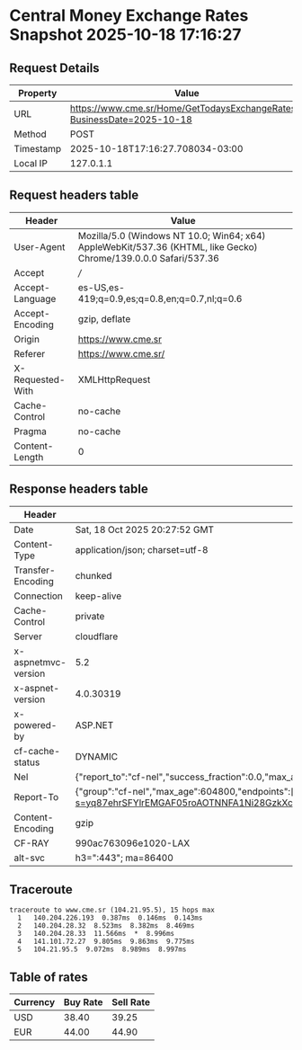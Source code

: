 # Central Money Exchange Rates Snapshot 2025-10-18 17:16:27
## Request Details

| Property | Value |
|----------|-------|
| URL | https://www.cme.sr/Home/GetTodaysExchangeRates/?BusinessDate=2025-10-18 |
| Method | POST |
| Timestamp | 2025-10-18T17:16:27.708034-03:00 |
| Local IP | 127.0.1.1 |
    
## Request headers table

| Header | Value |
|--------|-------|
| User-Agent | Mozilla/5.0 (Windows NT 10.0; Win64; x64) AppleWebKit/537.36 (KHTML, like Gecko) Chrome/139.0.0.0 Safari/537.36 |
| Accept | */* |
| Accept-Language | es-US,es-419;q=0.9,es;q=0.8,en;q=0.7,nl;q=0.6 |
| Accept-Encoding | gzip, deflate |
| Origin | https://www.cme.sr |
| Referer | https://www.cme.sr/ |
| X-Requested-With | XMLHttpRequest |
| Cache-Control | no-cache |
| Pragma | no-cache |
| Content-Length | 0 |

    
## Response headers table
| Header | Value |
|--------|-------|
| Date | Sat, 18 Oct 2025 20:27:52 GMT |
| Content-Type | application/json; charset=utf-8 |
| Transfer-Encoding | chunked |
| Connection | keep-alive |
| Cache-Control | private |
| Server | cloudflare |
| x-aspnetmvc-version | 5.2 |
| x-aspnet-version | 4.0.30319 |
| x-powered-by | ASP.NET |
| cf-cache-status | DYNAMIC |
| Nel | {"report_to":"cf-nel","success_fraction":0.0,"max_age":604800} |
| Report-To | {"group":"cf-nel","max_age":604800,"endpoints":[{"url":"https://a.nel.cloudflare.com/report/v4?s=yq87ehrSFYlrEMGAF05roAOTNNFA1Ni28GzkXcafzK2Lii2BmcQsDCksF2poVrRhUPR2KC2QEiet0RG%2F8BQaOb13ul1U98Z45A8%3D"}]} |
| Content-Encoding | gzip |
| CF-RAY | 990ac763096e1020-LAX |
| alt-svc | h3=":443"; ma=86400 |

## Traceroute 

```
traceroute to www.cme.sr (104.21.95.5), 15 hops max
  1   140.204.226.193  0.387ms  0.146ms  0.143ms 
  2   140.204.28.32  8.523ms  8.382ms  8.469ms 
  3   140.204.28.33  11.566ms  *  8.996ms 
  4   141.101.72.27  9.805ms  9.863ms  9.775ms 
  5   104.21.95.5  9.072ms  8.989ms  8.997ms 

```


## Table of rates

| Currency | Buy Rate | Sell Rate |
|----------|----------|-----------|
| USD | 38.40 | 39.25 |
| EUR | 44.00 | 44.90 |
